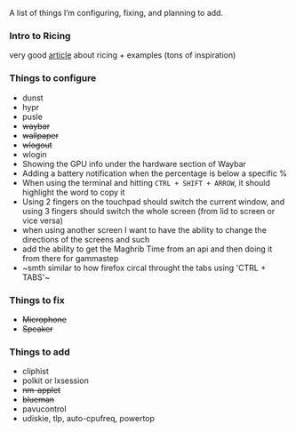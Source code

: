 A list of things I’m configuring, fixing, and planning to add.

### Intro to Ricing
very good [article](https://namishh.me/blog/ricing) about ricing + examples (tons of inspiration)

### Things to configure
- dunst
- hypr
- pusle
- ~~waybar~~
- ~~wallpaper~~
- ~~wlogout~~
- wlogin
- Showing the GPU info under the hardware section of Waybar
- Adding a battery notification when the percentage is below a specific %
- When using the terminal and hitting `CTRL + SHIFT + ARROW`, it should highlight the word to copy it
- Using 2 fingers on the touchpad should switch the current window, and using 3 fingers should switch the whole screen (from lid to screen or vice versa)
- when using another screen I want to have the ability to change the directions of the screens and such
- add the ability to get the Maghrib Time from an api and then doing it from there for gammastep
- ~smth similar to how firefox circal throught the tabs using 'CTRL + TABS'~

### Things to fix
- ~~Microphone~~
- ~~Speaker~~

### Things to add
- cliphist
- polkit or lxsession
- ~~nm-applet~~
- ~~blueman~~
- pavucontrol
- udiskie, tlp, auto-cpufreq, powertop
